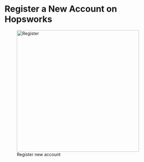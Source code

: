 # Register a New Account on Hopsworks

  <figure>
    <a  href="../../../assets/images/auth/register.png">
      <img width="400px" src="../../../assets/images/auth/register.png" alt="Register" />
    </a>
    <figcaption>Register new account</figcaption>
  </figure>
